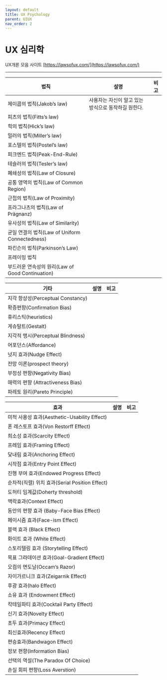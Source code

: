 ```yaml
---
layout: default
title: UX Psychology
parent: UIUX
nav_order: 2
---
```


# UX 심리학

UX개론 모음 사이트
[https://lawsofux.com/](https://lawsofux.com/)

---

|법칙|설명|비고|
|--|--|--|
|제이콥의 법칙(Jakob’s law)|사용자는 자신이 알고 있는 방식으로 동작하길 원한다.||
|피츠의 법칙(Fitts’s law)|||
|힉의 법칙(Hick’s law)|||
|밀러의 법칙(Miller’s law)|||
|포스텔의 법칙(Postel’s law)|||
|피크엔드 법칙(Peak-End-Rule)|||
|테슬러의 법칙(Tesler’s law)|||
|폐쇄성의 법칙(Law of Closure)|||
|공통 영역의 법칙(Law of Common Region)|||
|근접의 법칙(Law of Proximity)|||
|프라그나츠의 법칙(Law of Prägnanz)|||
|유사성의 법칙(Law of Similarity)|||
|균일 연결의 법칙(Law of Uniform Connectedness)|||
|파킨슨의 법칙(Parkinson’s Law)|||
|프레이밍 법칙|||
|부드러운 연속성의 원리(Law of Good Continuation)|||

|기타|설명|비고|
|--|--|--|
|지각 항상성(Perceptual Constancy)|||
|확증편향(Confirmation Bias)|||
|휴리스틱(heuristics)|||
|게슈탈트(Gestalt)|||
|지각적 맹시(Perceptual Blindness)|||
|어포던스(Affordance)|||
|넛지 효과(Nudge Effect)|||
|전망 이론(prospect theory)|||
|부정성 편향(Negativity Bias)|||
|매력의 편향 (Attractiveness Bias)|||
|파레토 원리(Pareto Principle)|||


|효과|설명|비고|
|--|--|--|
|미적 사용성 효과(Aesthetic-Usability Effect)|||
|폰 레스토프 효과(Von Restorff Effect)|||
|희소성 효과(Scarcity Effect)|||
|프레임 효과(Framing Effect)|||
|닻내림 효과(Anchoring Effect)|||
|시작점 효과(Entry Point Effect)|||
|진행 부여 효과(Endowed Progress Effect)|||
|순차적(직렬) 위치 효과(Serial Position Effect)|||
|도허티 임계값(Doherty threshold)|||
|맥락효과(Context Effect)|||
|동안의 편향 효과 (Baby-Face Bias Effect)|||
|페이시즘 효과(Face-ism Effect)|||
|블랙 효과 (Black Effect)|||
|화이트 효과 (White Effect)|||
|스토리텔링 효과 (Storytelling Effect)|||
|목표 그라데이션 효과(Goal-Gradient Effect)|||
|오컴의 면도날(Occam’s Razor)|||
|자이가르니크 효과(Zeigarnik Effect)|||
|후광 효과(halo Effect)|||
|소유 효과 (Endowment Effect)|||
|칵테일파티 효과(Cocktail Party Effect)|||
|신기 효과(Novelty Effect)|||
|초두 효과(Primacy Effect)|||
|최신효과(Recency Effect)|||
|편승효과(Bandwagon Effect)|||
|정보 편향(Information Bias)|||
|선택의 역설(The Paradox Of Choice)|||
|손실 회피 편향(Loss Averstion)|||


